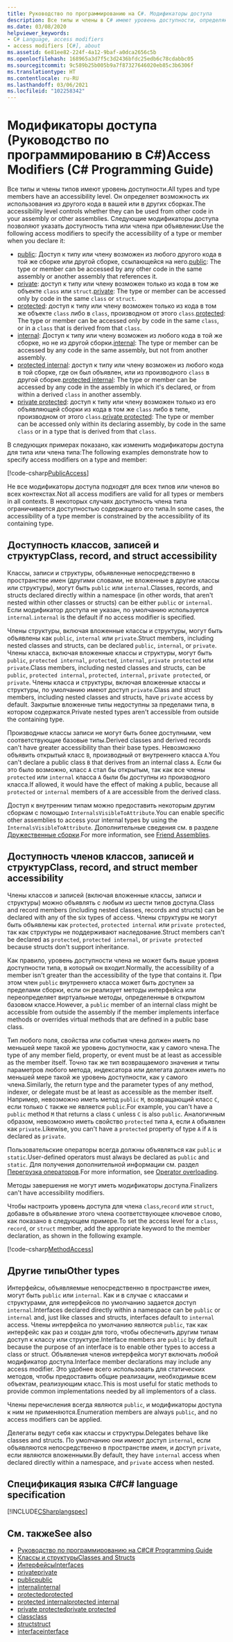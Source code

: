 ```yaml
---
title: Руководство по программированию на C#. Модификаторы доступа
description: Все типы и члены в C# имеют уровень доступности, определяющий возможность их использования из другого кода. Ознакомьтесь с этим списком модификаторов доступа.
ms.date: 03/08/2020
helpviewer_keywords:
- C# Language, access modifiers
- access modifiers [C#], about
ms.assetid: 6e81ee82-224f-4a12-9baf-a0dca2656c5b
ms.openlocfilehash: 168965a3d7f5c3d2436bfdc25edb6c78cdabbc05
ms.sourcegitcommit: 9c589b25b005b9a7f87327646020eb85c3b6306f
ms.translationtype: HT
ms.contentlocale: ru-RU
ms.lasthandoff: 03/06/2021
ms.locfileid: "102258342"
---
```

# <a name="access-modifiers-c-programming-guide"></a><span data-ttu-id="fd336-104">Модификаторы доступа (Руководство по программированию в C#)</span><span class="sxs-lookup"><span data-stu-id="fd336-104">Access Modifiers (C# Programming Guide)</span></span>

<span data-ttu-id="fd336-105">Все типы и члены типов имеют уровень доступности.</span><span class="sxs-lookup"><span data-stu-id="fd336-105">All types and type members have an accessibility level.</span></span> <span data-ttu-id="fd336-106">Он определяет возможность их использования из другого кода в вашей или в других сборках.</span><span class="sxs-lookup"><span data-stu-id="fd336-106">The accessibility level controls whether they can be used from other code in your assembly or other assemblies.</span></span> <span data-ttu-id="fd336-107">Следующие модификаторы доступа позволяют указать доступность типа или члена при объявлении:</span><span class="sxs-lookup"><span data-stu-id="fd336-107">Use the following access modifiers to specify the accessibility of a type or member when you declare it:</span></span>

- <span data-ttu-id="fd336-108">[public](../../language-reference/keywords/public.md): Доступ к типу или члену возможен из любого другого кода в той же сборке или другой сборке, ссылающейся на него.</span><span class="sxs-lookup"><span data-stu-id="fd336-108">[public](../../language-reference/keywords/public.md): The type or member can be accessed by any other code in the same assembly or another assembly that references it.</span></span>
- <span data-ttu-id="fd336-109">[private](../../language-reference/keywords/private.md): доступ к типу или члену возможен только из кода в том же объекте `class` или `struct`.</span><span class="sxs-lookup"><span data-stu-id="fd336-109">[private](../../language-reference/keywords/private.md): The type or member can be accessed only by code in the same `class` or `struct`.</span></span>
- <span data-ttu-id="fd336-110">[protected](../../language-reference/keywords/protected.md): доступ к типу или члену возможен только из кода в том же объекте `class` либо в `class`, производном от этого `class`.</span><span class="sxs-lookup"><span data-stu-id="fd336-110">[protected](../../language-reference/keywords/protected.md): The type or member can be accessed only by code in the same `class`, or in a `class` that is derived from that `class`.</span></span>
- <span data-ttu-id="fd336-111">[internal](../../language-reference/keywords/internal.md): Доступ к типу или члену возможен из любого кода в той же сборке, но не из другой сборки.</span><span class="sxs-lookup"><span data-stu-id="fd336-111">[internal](../../language-reference/keywords/internal.md): The type or member can be accessed by any code in the same assembly, but not from another assembly.</span></span>
- <span data-ttu-id="fd336-112">[protected internal](../../language-reference/keywords/protected-internal.md): доступ к типу или члену возможен из любого кода в той сборке, где он был объявлен, или из производного `class` в другой сборке.</span><span class="sxs-lookup"><span data-stu-id="fd336-112">[protected internal](../../language-reference/keywords/protected-internal.md): The type or member can be accessed by any code in the assembly in which it's declared, or from within a derived `class` in another assembly.</span></span>
- <span data-ttu-id="fd336-113">[private protected](../../language-reference/keywords/private-protected.md): доступ к типу или члену возможен только из его объявляющей сборки из кода в том же `class` либо в типе, производном от этого `class`.</span><span class="sxs-lookup"><span data-stu-id="fd336-113">[private protected](../../language-reference/keywords/private-protected.md): The type or member can be accessed only within its declaring assembly, by code in the same `class` or in a type that is derived from that `class`.</span></span>

<span data-ttu-id="fd336-114">В следующих примерах показано, как изменить модификаторы доступа для типа или члена типа:</span><span class="sxs-lookup"><span data-stu-id="fd336-114">The following examples demonstrate how to specify access modifiers on a type and member:</span></span>

[!code-csharp[PublicAccess](~/samples/snippets/csharp/objectoriented/accessmodifiers.cs#PublicAccess)]

<span data-ttu-id="fd336-115">Не все модификаторы доступа подходят для всех типов или членов во всех контекстах.</span><span class="sxs-lookup"><span data-stu-id="fd336-115">Not all access modifiers are valid for all types or members in all contexts.</span></span> <span data-ttu-id="fd336-116">В некоторых случаях доступность члена типа ограничивается доступностью содержащего его типа.</span><span class="sxs-lookup"><span data-stu-id="fd336-116">In some cases, the accessibility of a type member is constrained by the accessibility of its containing type.</span></span>

## <a name="class-record-and-struct-accessibility"></a><span data-ttu-id="fd336-117">Доступность классов, записей и структур</span><span class="sxs-lookup"><span data-stu-id="fd336-117">Class, record, and struct accessibility</span></span>  

<span data-ttu-id="fd336-118">Классы, записи и структуры, объявленные непосредственно в пространстве имен (другими словами, не вложенные в другие классы или структуры), могут быть `public` или `internal`.</span><span class="sxs-lookup"><span data-stu-id="fd336-118">Classes, records, and structs declared directly within a namespace (in other words, that aren't nested within other classes or structs) can be either `public` or `internal`.</span></span> <span data-ttu-id="fd336-119">Если модификатор доступа не указан, по умолчанию используется `internal`.</span><span class="sxs-lookup"><span data-stu-id="fd336-119">`internal` is the default if no access modifier is specified.</span></span>

<span data-ttu-id="fd336-120">Члены структуры, включая вложенные классы и структуры, могут быть объявлены как `public`, `internal` или `private`.</span><span class="sxs-lookup"><span data-stu-id="fd336-120">Struct members, including nested classes and structs, can be declared `public`, `internal`, or `private`.</span></span> <span data-ttu-id="fd336-121">Члены класса, включая вложенные классы и структуры, могут быть `public`, `protected internal`, `protected`, `internal`, `private protected` или `private`.</span><span class="sxs-lookup"><span data-stu-id="fd336-121">Class members, including nested classes and structs, can be `public`, `protected internal`, `protected`, `internal`, `private protected`, or `private`.</span></span> <span data-ttu-id="fd336-122">Члены класса и структуры, включая вложенные классы и структуры, по умолчанию имеют доступ `private`.</span><span class="sxs-lookup"><span data-stu-id="fd336-122">Class and struct members,  including nested classes and structs, have `private` access by default.</span></span> <span data-ttu-id="fd336-123">Закрытые вложенные типы недоступны за пределами типа, в котором содержатся.</span><span class="sxs-lookup"><span data-stu-id="fd336-123">Private nested types aren't accessible from outside the containing type.</span></span>

<span data-ttu-id="fd336-124">Производные классы записи не могут быть более доступными, чем соответствующие базовые типы.</span><span class="sxs-lookup"><span data-stu-id="fd336-124">Derived classes and derived records can't have greater accessibility than their base types.</span></span> <span data-ttu-id="fd336-125">Невозможно объявить открытый класс `B`, производный от внутреннего класса `A`.</span><span class="sxs-lookup"><span data-stu-id="fd336-125">You can't declare a public class `B` that derives from an internal class `A`.</span></span> <span data-ttu-id="fd336-126">Если бы это было возможно, класс `A` стал бы открытым, так как все члены `protected` или `internal` класса `A` были бы доступны из производного класса.</span><span class="sxs-lookup"><span data-stu-id="fd336-126">If allowed, it would have the effect of making `A` public, because all `protected` or `internal` members of `A` are accessible from the derived class.</span></span>

<span data-ttu-id="fd336-127">Доступ к внутренним типам можно предоставить некоторым другим сборкам с помощью `InternalsVisibleToAttribute`.</span><span class="sxs-lookup"><span data-stu-id="fd336-127">You can enable specific other assemblies to access your internal types by using the `InternalsVisibleToAttribute`.</span></span> <span data-ttu-id="fd336-128">Дополнительные сведения см. в разделе [Дружественные сборки](../../../standard/assembly/friend.md).</span><span class="sxs-lookup"><span data-stu-id="fd336-128">For more information, see [Friend Assemblies](../../../standard/assembly/friend.md).</span></span>

## <a name="class-record-and-struct-member-accessibility"></a><span data-ttu-id="fd336-129">Доступность членов классов, записей и структур</span><span class="sxs-lookup"><span data-stu-id="fd336-129">Class, record, and struct member accessibility</span></span>  

<span data-ttu-id="fd336-130">Члены классов и записей (включая вложенные классы, записи и структуры) можно объявлять с любым из шести типов доступа.</span><span class="sxs-lookup"><span data-stu-id="fd336-130">Class and record members (including nested classes, records and structs) can be declared with any of the six types of access.</span></span> <span data-ttu-id="fd336-131">Члены структуры не могут быть объявлены как `protected`, `protected internal` или `private protected`, так как структуры не поддерживают наследование.</span><span class="sxs-lookup"><span data-stu-id="fd336-131">Struct members can't be declared as `protected`, `protected internal`, or `private protected` because structs don't support inheritance.</span></span>

<span data-ttu-id="fd336-132">Как правило, уровень доступности члена не может быть выше уровня доступности типа, в который он входит.</span><span class="sxs-lookup"><span data-stu-id="fd336-132">Normally, the accessibility of a member isn't greater than the accessibility of the type that contains it.</span></span> <span data-ttu-id="fd336-133">При этом член `public` внутреннего класса может быть доступен за пределами сборки, если он реализует методы интерфейса или переопределяет виртуальные методы, определенные в открытом базовом классе.</span><span class="sxs-lookup"><span data-stu-id="fd336-133">However, a `public` member of an internal class might be accessible from outside the assembly if the member implements interface methods or overrides virtual methods that are defined in a public base class.</span></span>

<span data-ttu-id="fd336-134">Тип любого поля, свойства или события члена должен иметь по меньшей мере такой же уровень доступности, как у самого члена.</span><span class="sxs-lookup"><span data-stu-id="fd336-134">The type of any member field, property, or event must be at least as accessible as the member itself.</span></span> <span data-ttu-id="fd336-135">Точно так же тип возвращаемого значения и типы параметров любого метода, индексатора или делегата должен иметь по меньшей мере такой же уровень доступности, как у самого члена.</span><span class="sxs-lookup"><span data-stu-id="fd336-135">Similarly, the return type and the parameter types of any method, indexer, or delegate must be at least as accessible as the member itself.</span></span> <span data-ttu-id="fd336-136">Например, невозможно иметь метод `public` `M`, возвращающий класс `C`, если только `C` также не является `public`.</span><span class="sxs-lookup"><span data-stu-id="fd336-136">For example, you can't have a `public` method `M` that returns a class `C` unless `C` is also `public`.</span></span> <span data-ttu-id="fd336-137">Аналогичным образом, невозможно иметь свойство `protected` типа `A`, если `A` объявлен как `private`.</span><span class="sxs-lookup"><span data-stu-id="fd336-137">Likewise, you can't have a `protected` property of type `A` if `A` is declared as `private`.</span></span>

<span data-ttu-id="fd336-138">Пользовательские операторы всегда должны объявляться как `public` и `static`.</span><span class="sxs-lookup"><span data-stu-id="fd336-138">User-defined operators must always be declared as `public` and `static`.</span></span> <span data-ttu-id="fd336-139">Для получения дополнительной информации см. раздел [Перегрузка операторов](../../language-reference/operators/operator-overloading.md).</span><span class="sxs-lookup"><span data-stu-id="fd336-139">For more information, see [Operator overloading](../../language-reference/operators/operator-overloading.md).</span></span>

<span data-ttu-id="fd336-140">Методы завершения не могут иметь модификаторы доступа.</span><span class="sxs-lookup"><span data-stu-id="fd336-140">Finalizers can't have accessibility modifiers.</span></span>

<span data-ttu-id="fd336-141">Чтобы настроить уровень доступа для члена `class`,`record` или `struct`, добавьте в объявление этого члена соответствующее ключевое слово, как показано в следующем примере.</span><span class="sxs-lookup"><span data-stu-id="fd336-141">To set the access level for a `class`, `record`, or `struct` member, add the appropriate keyword to the member declaration, as shown in the following example.</span></span>

[!code-csharp[MethodAccess](~/samples/snippets/csharp/objectoriented/accessmodifiers.cs#MethodAccess)]

## <a name="other-types"></a><span data-ttu-id="fd336-142">Другие типы</span><span class="sxs-lookup"><span data-stu-id="fd336-142">Other types</span></span>

<span data-ttu-id="fd336-143">Интерфейсы, объявляемые непосредственно в пространстве имен, могут быть `public` или `internal`. Как и в случае с классами и структурами, для интерфейсов по умолчанию задается доступ `internal`.</span><span class="sxs-lookup"><span data-stu-id="fd336-143">Interfaces declared directly within a namespace can be `public` or `internal` and, just like classes and structs, interfaces default to `internal` access.</span></span> <span data-ttu-id="fd336-144">Члены интерфейса по умолчанию являются `public`, так как интерфейс как раз и создан для того, чтобы обеспечить другим типам доступ к классу или структуре.</span><span class="sxs-lookup"><span data-stu-id="fd336-144">Interface members are `public` by default because the purpose of an interface is to enable other types to access a class or struct.</span></span> <span data-ttu-id="fd336-145">Объявления членов интерфейса могут включать любой модификатор доступа.</span><span class="sxs-lookup"><span data-stu-id="fd336-145">Interface member declarations may include any access modifier.</span></span> <span data-ttu-id="fd336-146">Это удобнее всего использовать для статических методов, чтобы предоставить общие реализации, необходимые всем объектам, реализующим класс.</span><span class="sxs-lookup"><span data-stu-id="fd336-146">This is most useful for static methods to provide common implementations needed by all implementors of a class.</span></span>

<span data-ttu-id="fd336-147">Члены перечисления всегда являются `public`, и модификаторы доступа к ним не применяются.</span><span class="sxs-lookup"><span data-stu-id="fd336-147">Enumeration members are always `public`, and no access modifiers can be applied.</span></span>

<span data-ttu-id="fd336-148">Делегаты ведут себя как классы и структуры.</span><span class="sxs-lookup"><span data-stu-id="fd336-148">Delegates behave like classes and structs.</span></span> <span data-ttu-id="fd336-149">По умолчанию они имеют доступ `internal`, если объявляются непосредственно в пространстве имен, и доступ `private`, если являются вложенными.</span><span class="sxs-lookup"><span data-stu-id="fd336-149">By default, they have `internal` access when declared directly within a namespace, and `private` access when nested.</span></span>

## <a name="c-language-specification"></a><span data-ttu-id="fd336-150">Спецификация языка C#</span><span class="sxs-lookup"><span data-stu-id="fd336-150">C# language specification</span></span>

[!INCLUDE[CSharplangspec](~/includes/csharplangspec-md.md)]  

## <a name="see-also"></a><span data-ttu-id="fd336-151">См. также</span><span class="sxs-lookup"><span data-stu-id="fd336-151">See also</span></span>

- [<span data-ttu-id="fd336-152">Руководство по программированию на C#</span><span class="sxs-lookup"><span data-stu-id="fd336-152">C# Programming Guide</span></span>](../index.md)
- [<span data-ttu-id="fd336-153">Классы и структуры</span><span class="sxs-lookup"><span data-stu-id="fd336-153">Classes and Structs</span></span>](./index.md)
- [<span data-ttu-id="fd336-154">Интерфейсы</span><span class="sxs-lookup"><span data-stu-id="fd336-154">Interfaces</span></span>](../interfaces/index.md)
- [<span data-ttu-id="fd336-155">private</span><span class="sxs-lookup"><span data-stu-id="fd336-155">private</span></span>](../../language-reference/keywords/private.md)
- [<span data-ttu-id="fd336-156">public</span><span class="sxs-lookup"><span data-stu-id="fd336-156">public</span></span>](../../language-reference/keywords/public.md)
- [<span data-ttu-id="fd336-157">internal</span><span class="sxs-lookup"><span data-stu-id="fd336-157">internal</span></span>](../../language-reference/keywords/internal.md)
- [<span data-ttu-id="fd336-158">protected</span><span class="sxs-lookup"><span data-stu-id="fd336-158">protected</span></span>](../../language-reference/keywords/protected.md)
- [<span data-ttu-id="fd336-159">protected internal</span><span class="sxs-lookup"><span data-stu-id="fd336-159">protected internal</span></span>](../../language-reference/keywords/protected-internal.md)
- [<span data-ttu-id="fd336-160">private protected</span><span class="sxs-lookup"><span data-stu-id="fd336-160">private protected</span></span>](../../language-reference/keywords/private-protected.md)
- [<span data-ttu-id="fd336-161">class</span><span class="sxs-lookup"><span data-stu-id="fd336-161">class</span></span>](../../language-reference/keywords/class.md)
- [<span data-ttu-id="fd336-162">struct</span><span class="sxs-lookup"><span data-stu-id="fd336-162">struct</span></span>](../../language-reference/builtin-types/struct.md)
- [<span data-ttu-id="fd336-163">interface</span><span class="sxs-lookup"><span data-stu-id="fd336-163">interface</span></span>](../../language-reference/keywords/interface.md)
